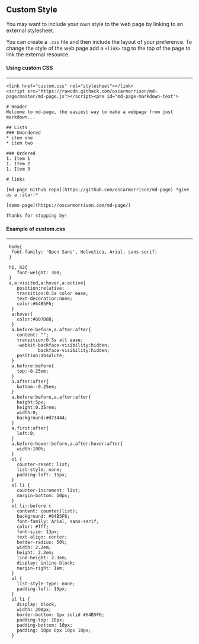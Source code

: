 ## Custom Style

You may want to include your own style to the web page by linking to an external stylesheet. 

You can create a `.css` file and then include the layout of your preference. To change the style of the web page add a `<link>` tag to the top of the page to link the external resource.

#### Using custom CSS 
---
```
<link href="custom.css" rel="stylesheet"></link>
<script src="https://rawcdn.githack.com/oscarmorrison/md-page/master/md-page.js"></script><pre id="md-page-markdown-text">

# Header
Welcome to md-page, the easiest way to make a webpage from just markdown...
 
## Lists
### Unordered
* item one
* item two
 
### Ordered
1. Item 1
1. Item 2
1. Item 3
 
# links
 
[md-page Github repo](https://github.com/oscarmorrison/md-page) *give us a :star:*
 
[demo page](https://oscarmorrison.com/md-page/)
 
Thanks for stopping by!
```
#### Example of custom.css
---

```
 body{
  font-family: 'Open Sans', Helvetica, Arial, sans-serif;
 }

 h1, h2{
	font-weight: 300;
 }
 a,a:visited,a:hover,a:active{
    position:relative;
    transition:0.5s color ease;
    text-decoration:none;
    color:#64B5F6;
  }
  a:hover{
    color:#607D8B;
  }
  a.before:before,a.after:after{
    content: "";
    transition:0.5s all ease;
    -webkit-backface-visibility:hidden;
            backface-visibility:hidden;
    position:absolute;
  }
  a.before:before{
    top:-0.25em;
  }
  a.after:after{
    bottom:-0.25em;
  }
  a.before:before,a.after:after{
    height:5px;
    height:0.35rem;
    width:0;
    background:#d73444;
  }
  a.first:after{
    left:0;
  }
  a.before:hover:before,a.after:hover:after{
    width:100%;
  }
  ol {
    counter-reset: list;
    list-style: none;
    padding-left: 15px;
  }
  ol li {
    counter-increment: list;
    margin-bottom: 10px;
  }
  ol li::before {
    content: counter(list);
    background: #64B5F6;
    font-family: Arial, sans-serif;
    color: #fff;
    font-size: 13px;
    text-align: center;
    border-radius: 50%;
    width: 2.2em;
    height: 2.2em;
    line-height: 2.3em;
    display: inline-block;
    margin-right: 1em;
  }
  ul {
    list-style-type: none;
    padding-left: 15px;
  }
  ul li {
    display: block;
    width: 200px;
    border-bottom: 1px solid #64B5F6;
    padding-top: 10px;
    padding-bottom: 10px;
    padding: 10px 0px 10px 10px;
  }
```
